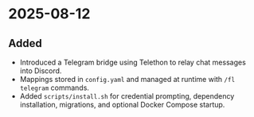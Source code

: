 # 2025-08-12

## Added
- Introduced a Telegram bridge using Telethon to relay chat messages into Discord.
- Mappings stored in `config.yaml` and managed at runtime with `/fl telegram` commands.
- Added `scripts/install.sh` for credential prompting, dependency installation, migrations, and optional Docker Compose startup.
